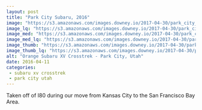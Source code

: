 ```yaml
---
layout: post
title: "Park City Subaru, 2016"
image: "https://s3.amazonaws.com/images.downey.io/2017-04-30/park_city_utah_large.jpg"
image_lq: "https://s3.amazonaws.com/images.downey.io/2017-04-30/park_city_utah_large_lq.jpg"
image_med: "https://s3.amazonaws.com/images.downey.io/2017-04-30/park_city_utah_medium.jpg"
image_med_lq: "https://s3.amazonaws.com/images.downey.io/2017-04-30/park_city_utah_medium_lq.jpg"
image_thumb: "https://s3.amazonaws.com/images.downey.io/2017-04-30/park_city_utah_thumb.jpg"
image_thumb_lq: "https://s3.amazonaws.com/images.downey.io/2017-04-30/park_city_utah_thumb_lq.jpg"
alt: "Orange Subaru XV Crosstrek - Park City, Utah"
date: 2016-04-11
categories:
 - subaru xv crosstrek
 - park city utah
---
```


Taken off of I80 during our move from Kansas City to the San Francisco Bay Area.
